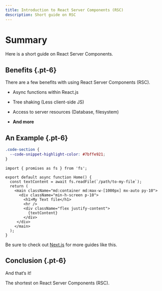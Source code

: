 ```yaml
---
title: Introduction to React Server Components (RSC)
description: Short guide on RSC 
---
```


# Summary 

Here is a short guide on React Server Components.

## Benefits {.pt-6}

There are a few benefits with using React Server Components (RSC).

- Async functions within React.js 

- Tree shaking (Less client-side JS)

- Access to server resources (Database, filesystem)

- **And more**

## An Example {.pt-6}

```css
.code-section {
  --code-snippet-highlight-color: #7bffe921;
}
```

```tsx highlight:[8-12]
import { promises as fs } from 'fs';

export default async function Home() {
  const textContent = await fs.readFile(`/path/to-my-file`);
  return (
    <main className="md:container md:max-w-[1000px] mx-auto py-10">
      <div className="min-h-screen p-10">
        <h1>My Text file</h1>
        <hr />
        <div className="flex justify-content">
          {textContent}
        </div>
     </div>
    </main>
  );
}
```

Be sure to check out [Next.js](https://nextjs.org/docs) for more guides like this.

## Conclusion {.pt-6}

And that‘s it!

The shortest on React Server Components (RSC).
